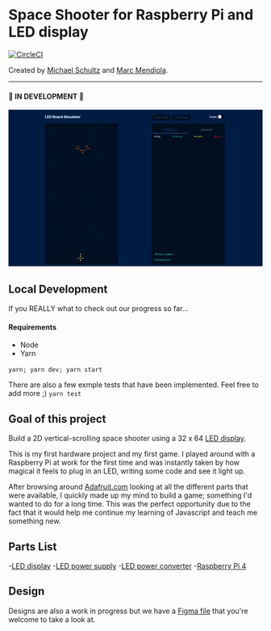 # Space Shooter for Raspberry Pi and LED display
[![CircleCI](https://circleci.com/gh/michaelwschultz/space-shooter-led.svg?style=svg)](https://circleci.com/gh/michaelwschultz/space-shooter-led)

Created by [Michael Schultz](http://twitter.com/michaelschultz) and [Marc Mendiola](http://twitter.com/codemookie).

---
#### 🚧 IN DEVELOPMENT 🚧
![screenshot](https://raw.githubusercontent.com/michaelwschultz/Space-Shooter-LED/master/screenshot.png)

## Local Development
If you REALLY what to check out our progress so far...

#### Requirements
- Node
- Yarn

`yarn; yarn dev; yarn start`

There are also a few exmple tests that have been implemented. Feel free to add more ;)
`yarn test`

## Goal of this project
Build a 2D vertical-scrolling space shooter using a 32 x 64 [LED display](https://www.adafruit.com/product/2279).

This is my first hardware project and my first game. I played around with a Raspberry Pi at work for the first time and was instantly taken by how magical it feels to plug in an LED, writing some code and see it light up.

After browsing around [Adafruit.com](http://adafruit.com) looking at all the different parts that were available, I quickly made up my mind to build a game; something I'd wanted to do for a long time. This was the perfect opportunity due to the fact that it would help me continue my learning of Javascript and teach me something new.

## Parts List
-[LED display](https://www.adafruit.com/product/2279)
-[LED power supply](https://www.adafruit.com/product/1466)
-[LED power converter](https://www.adafruit.com/product/368)
-[Raspberry Pi 4](https://www.amazon.com/Vilros-Raspberry-Fan-Cooled-Heatsinks-Quickstart/dp/B07TKFFCF1/ref=sr_1_4?keywords=raspberry+pi+4+2gb&qid=1568521833&sr=8-4)

## Design
Designs are also a work in progress but we have a [Figma file](https://www.figma.com/file/ZdafTZipsZgCy0pVW7ywhoDz/LED-screen?node-id=0%3A1) that you're welcome to take a look at.
